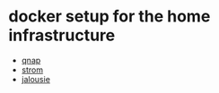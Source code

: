 # docker setup for the home infrastructure

- [qnap](qnap/)
- [strom](strom/)
- [jalousie](jalousie/)
